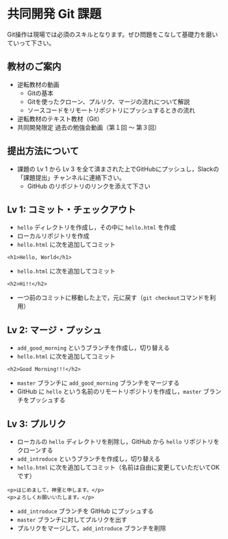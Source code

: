 # 共同開発 Git 課題
Git操作は現場では必須のスキルとなります。ぜひ問題をこなして基礎力を磨いていって下さい。

## 教材のご案内

- 逆転教材の動画
  - Gitの基本
  - Gitを使ったクローン、プルリク、マージの流れについて解説
  - ソースコードをリモートリポジトリにプッシュするときの流れ
- 逆転教材のテキスト教材（Git）
- 共同開発限定 過去の勉強会動画（第１回 〜 第３回）

## 提出方法について

- 課題の Lv 1 から Lv 3 を全て済まされた上でGitHubにプッシュし，Slackの「課題提出」チャンネルに連絡下さい。
  - GitHub のリポジトリのリンクを添えて下さい

## Lv 1: コミット・チェックアウト

- `hello` ディレクトリを作成し，その中に `hello.html` を作成
- ローカルリポジトリを作成
- `hello.html` に次を追加してコミット

```
<h1>Hello, World</h1>
```

- `hello.html` に次を追加してコミット

```
<h2>Hi!!</h2>
```

- 一つ前のコミットに移動した上で，元に戻す（`git checkout`コマンドを利用）

## Lv 2: マージ・プッシュ

- `add_good_morning` というブランチを作成し，切り替える
- `hello.html` に次を追加してコミット

```
<h2>Good Morning!!!</h2>
```

- `master` ブランチに `add_good_morning` ブランチをマージする
- GitHub に `hello` という名前のリモートリポジトリを作成し，`master` ブランチをプッシュする

## Lv 3: プルリク

- ローカルの `hello` ディレクトリを削除し，GitHub から `hello` リポジトリをクローンする
- `add_introduce` というブランチを作成し，切り替える
- `hello.html` に次を追加してコミット（名前は自由に変更していただいてOKです）

```
<p>はじめまして，神里と申します。</p>
<p>よろしくお願いいたします。</p>
```

- `add_introduce` ブランチを GitHub にプッシュする
- `master` ブランチに対してプルリクを出す
- プルリクをマージして，`add_introduce` ブランチを削除